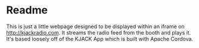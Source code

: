 Readme
======

This is just a little webpage designed to be displayed within an iframe on http://kjackradio.com. It streams the radio feed from the booth and plays it. It's based loosely off of the KJACK App which is built with Apache Cordova. 
